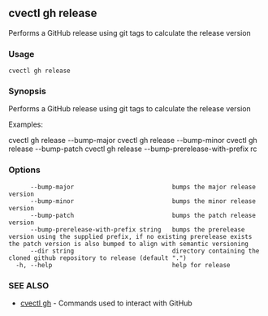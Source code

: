 ## cvectl gh release

Performs a GitHub release using git tags to calculate the release version

### Usage

```
cvectl gh release
```

### Synopsis

Performs a GitHub release using git tags to calculate the release version

Examples:

cvectl gh release --bump-major
cvectl gh release --bump-minor
cvectl gh release --bump-patch
cvectl gh release --bump-prerelease-with-prefix rc


### Options

```
      --bump-major                           bumps the major release version
      --bump-minor                           bumps the minor release version
      --bump-patch                           bumps the patch release version
      --bump-prerelease-with-prefix string   bumps the prerelease version using the supplied prefix, if no existing prerelease exists the patch version is also bumped to align with semantic versioning
      --dir string                           directory containing the cloned github repository to release (default ".")
  -h, --help                                 help for release
```

### SEE ALSO

* [cvectl gh](cvectl_gh.md)	 - Commands used to interact with GitHub

